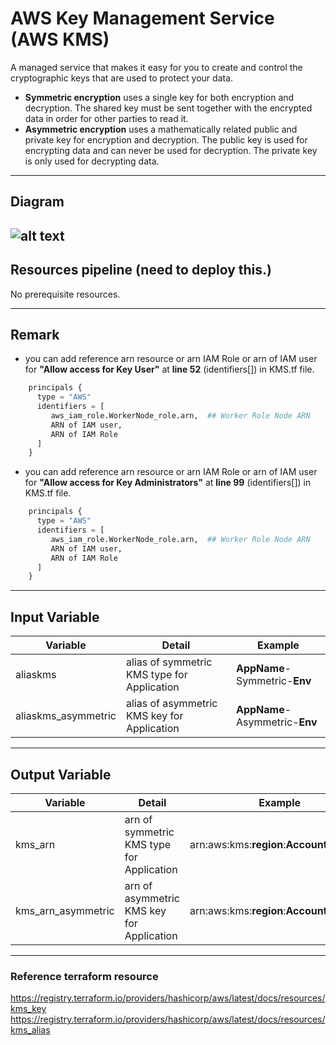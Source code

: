 # AWS Key Management Service (AWS KMS)
A managed service that makes it easy for you to create and control the cryptographic keys that are used to protect your data.
* **Symmetric encryption** uses a single key for both encryption and decryption. The shared key must be sent together with the encrypted data in order for other parties to read it.
* **Asymmetric encryption** uses a mathematically related public and private key for encryption and decryption. The public key is used for encrypting data and can never be used for decryption. The private key is only used for decrypting data.

----
## Diagram
![alt text](KBTG-Terraform-diagram-6.KMS.drawio.png)
----
## Resources pipeline (need to deploy this.)
No prerequisite resources. 

----
## Remark
* you can add reference arn resource or arn IAM Role or arn of IAM user for **"Allow access for Key User"** at **line 52** (identifiers[]) in KMS.tf file.

```tf
    principals {
      type = "AWS"
      identifiers = [
         aws_iam_role.WorkerNode_role.arn,  ## Worker Role Node ARN
         ARN of IAM user,
         ARN of IAM Role
      ]
    }
```

* you can add reference arn resource or arn IAM Role or arn of IAM user for **"Allow access for Key Administrators"** at **line 99** (identifiers[]) in KMS.tf file.

```tf
    principals {
      type = "AWS"
      identifiers = [
         aws_iam_role.WorkerNode_role.arn,  ## Worker Role Node ARN
         ARN of IAM user,
         ARN of IAM Role
      ]
    }
```


----
## Input Variable
Variable | Detail | Example |
----- | ----- | ----- |
aliaskms | alias of symmetric KMS type for Application | **AppName**-Symmetric-**Env** |
aliaskms_asymmetric | alias of asymmetric KMS key for Application | **AppName**-Asymmetric-**Env** |

----
## Output Variable
Variable | Detail | Example |
----- | ----- | ----- |
kms_arn | arn of symmetric KMS type for Application | arn:aws:kms:**region**:**AccountID**:key/**ID** |
kms_arn_asymmetric | arn of asymmetric KMS key for Application | arn:aws:kms:**region**:**AccountID**:key/**ID** |

----
### Reference terraform resource
https://registry.terraform.io/providers/hashicorp/aws/latest/docs/resources/kms_key
https://registry.terraform.io/providers/hashicorp/aws/latest/docs/resources/kms_alias